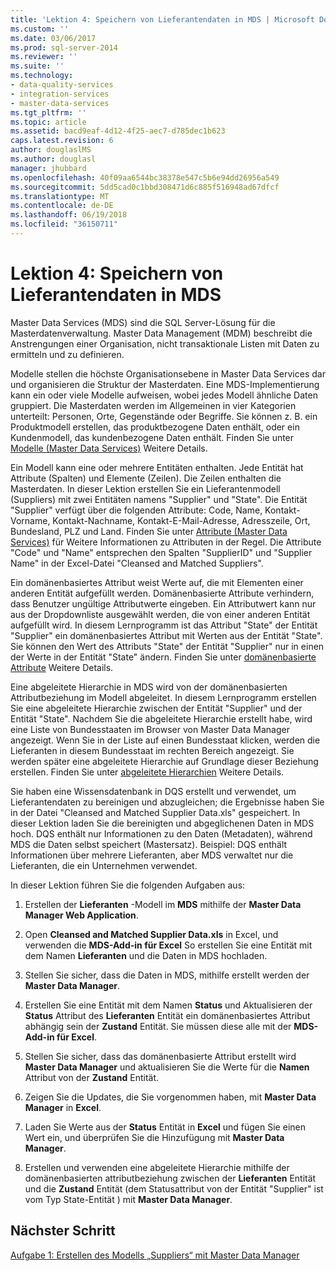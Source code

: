 ```yaml
---
title: 'Lektion 4: Speichern von Lieferantendaten in MDS | Microsoft Docs'
ms.custom: ''
ms.date: 03/06/2017
ms.prod: sql-server-2014
ms.reviewer: ''
ms.suite: ''
ms.technology:
- data-quality-services
- integration-services
- master-data-services
ms.tgt_pltfrm: ''
ms.topic: article
ms.assetid: bacd9eaf-4d12-4f25-aec7-d785dec1b623
caps.latest.revision: 6
author: douglaslMS
ms.author: douglasl
manager: jhubbard
ms.openlocfilehash: 40f09aa6544bc38378e547c5b6e94dd26956a549
ms.sourcegitcommit: 5dd5cad0c1bbd308471d6c885f516948ad67dfcf
ms.translationtype: MT
ms.contentlocale: de-DE
ms.lasthandoff: 06/19/2018
ms.locfileid: "36150711"
---
```

# <a name="lesson-4-storing-supplier-data-in-mds"></a>Lektion 4: Speichern von Lieferantendaten in MDS
  Master Data Services (MDS) sind die SQL Server-Lösung für die Masterdatenverwaltung. Master Data Management (MDM) beschreibt die Anstrengungen einer Organisation, nicht transaktionale Listen mit Daten zu ermitteln und zu definieren.  
  
 Modelle stellen die höchste Organisationsebene in Master Data Services dar und organisieren die Struktur der Masterdaten. Eine MDS-Implementierung kann ein oder viele Modelle aufweisen, wobei jedes Modell ähnliche Daten gruppiert. Die Masterdaten werden im Allgemeinen in vier Kategorien unterteilt: Personen, Orte, Gegenstände oder Begriffe. Sie können z. B. ein Produktmodell erstellen, das produktbezogene Daten enthält, oder ein Kundenmodell, das kundenbezogene Daten enthält. Finden Sie unter [Modelle (Master Data Services)](http://msdn.microsoft.com/library/ee633746.aspx) Weitere Details.  
  
 Ein Modell kann eine oder mehrere Entitäten enthalten. Jede Entität hat Attribute (Spalten) und Elemente (Zeilen). Die Zeilen enthalten die Masterdaten. In dieser Lektion erstellen Sie ein Lieferantenmodell (Suppliers) mit zwei Entitäten namens "Supplier" und "State". Die Entität "Supplier" verfügt über die folgenden Attribute: Code, Name, Kontakt-Vorname, Kontakt-Nachname, Kontakt-E-Mail-Adresse, Adresszeile, Ort, Bundesland, PLZ und Land. Finden Sie unter [Attribute (Master Data Services)](http://msdn.microsoft.com/library/ee633745.aspx) für Weitere Informationen zu Attributen in der Regel. Die Attribute "Code" und "Name" entsprechen den Spalten "SupplierID" und "Supplier Name" in der Excel-Datei "Cleansed and Matched Suppliers".  
  
 Ein domänenbasiertes Attribut weist Werte auf, die mit Elementen einer anderen Entität aufgefüllt werden. Domänenbasierte Attribute verhindern, dass Benutzer ungültige Attributwerte eingeben. Ein Attributwert kann nur aus der Dropdownliste ausgewählt werden, die von einer anderen Entität aufgefüllt wird. In diesem Lernprogramm ist das Attribut "State" der Entität "Supplier" ein domänenbasiertes Attribut mit Werten aus der Entität "State". Sie können den Wert des Attributs "State" der Entität "Supplier" nur in einen der Werte in der Entität "State" ändern. Finden Sie unter [domänenbasierte Attribute](http://msdn.microsoft.com/library/ff487058.aspx) Weitere Details.  
  
 Eine abgeleitete Hierarchie in MDS wird von der domänenbasierten Attributbeziehung im Modell abgeleitet. In diesem Lernprogramm erstellen Sie eine abgeleitete Hierarchie zwischen der Entität "Supplier" und der Entität "State". Nachdem Sie die abgeleitete Hierarchie erstellt habe, wird eine Liste von Bundesstaaten im Browser von Master Data Manager angezeigt. Wenn Sie in der Liste auf einen Bundesstaat klicken, werden die Lieferanten in diesem Bundesstaat im rechten Bereich angezeigt. Sie werden später eine abgeleitete Hierarchie auf Grundlage dieser Beziehung erstellen. Finden Sie unter [abgeleitete Hierarchien](http://msdn.microsoft.com/library/ee633747.aspx) Weitere Details.  
  
 Sie haben eine Wissensdatenbank in DQS erstellt und verwendet, um Lieferantendaten zu bereinigen und abzugleichen; die Ergebnisse haben Sie in der Datei "Cleansed and Matched Supplier Data.xls" gespeichert. In dieser Lektion laden Sie die bereinigten und abgeglichenen Daten in MDS hoch. DQS enthält nur Informationen zu den Daten (Metadaten), während MDS die Daten selbst speichert (Mastersatz). Beispiel: DQS enthält Informationen über mehrere Lieferanten, aber MDS verwaltet nur die Lieferanten, die ein Unternehmen verwendet.  
  
 In dieser Lektion führen Sie die folgenden Aufgaben aus:  
  
1.  Erstellen der **Lieferanten** -Modell im **MDS** mithilfe der **Master Data Manager Web Application**.  
  
2.  Open **Cleansed and Matched Supplier Data.xls** in Excel, und verwenden die **MDS-Add-in für Excel** So erstellen Sie eine Entität mit dem Namen **Lieferanten** und die Daten in MDS hochladen.  
  
3.  Stellen Sie sicher, dass die Daten in MDS, mithilfe erstellt werden der **Master Data Manager**.  
  
4.  Erstellen Sie eine Entität mit dem Namen **Status** und Aktualisieren der **Status** Attribut des **Lieferanten** Entität ein domänenbasiertes Attribut abhängig sein der **Zustand** Entität. Sie müssen diese alle mit der **MDS-Add-in für Excel**.  
  
5.  Stellen Sie sicher, dass das domänenbasierte Attribut erstellt wird **Master Data Manager** und aktualisieren Sie die Werte für die **Namen** Attribut von der **Zustand** Entität.  
  
6.  Zeigen Sie die Updates, die Sie vorgenommen haben, mit **Master Data Manager** in **Excel**.  
  
7.  Laden Sie Werte aus der **Status** Entität in **Excel** und fügen Sie einen Wert ein, und überprüfen Sie die Hinzufügung mit **Master Data Manager**.  
  
8.  Erstellen und verwenden eine abgeleitete Hierarchie mithilfe der domänenbasierten attributbeziehung zwischen der **Lieferanten** Entität und die **Zustand** Entität (dem Statusattribut von der Entität "Supplier" ist vom Typ State-Entität ) mit **Master Data Manager**.  
  
## <a name="next-step"></a>Nächster Schritt  
 [Aufgabe 1: Erstellen des Modells „Suppliers“ mit Master Data Manager](../../2014/tutorials/task-1-creating-suppliers-model-using-master-data-manager.md)  
  
  